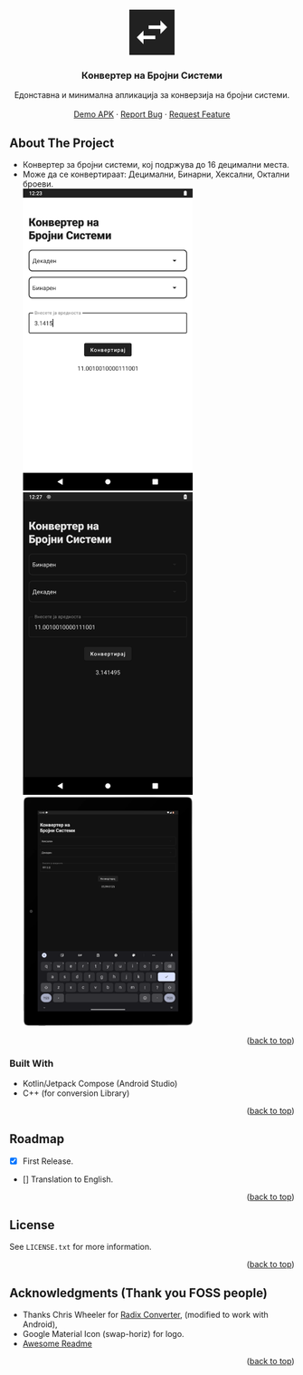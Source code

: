 <a name="#readme-top"></a>

<!-- PROJECT LOGO -->
<br />
<div align="center">
  <a href=https://raw.githubusercontent.com/stefan-najdovski/Konverter-Na-Brojni-Sistemi">
    <img src="https://raw.githubusercontent.com/stefan-najdovski/Konverter-Na-Brojni-Sistemi/main/app/src/main/ic_launcher-playstore.png" alt="Logo" width="80" height="80">
  </a>

  <h3 align="center">Конвертер на Бројни Системи</h3>

  <p align="center">
   Едонставна и минимална апликација за конверзија на бројни системи.
    <br />
    <br />
    <a href="https://github.com/stefan-najdovski/Konverter-Na-Brojni-Sistemi/releases/download/RC-Stable/app-release.apk">Demo APK</a>
    ·
    <a href="https://github.com/stefan-najdovski/Konverter-Na-Brojni-Sistemi/issues">Report Bug</a>
    ·
    <a href="https://github.com/stefan-najdovski/Konverter-Na-Brojni-Sistemi/issues">Request Feature</a>
  </p>
</div>




<!-- ABOUT THE PROJECT -->
## About The Project
* Конвертер за бројни системи, кој подржува до 16 децимални места.
* Може да се конвертираат: Децимални, Бинарни, Хексални, Октални броеви.                                                                                   
   <img src="https://raw.githubusercontent.com/stefan-najdovski/Konverter-Na-Brojni-Sistemi/main/Screeenshots/phone1.png" alt="screenshot1" width="300">
  <img src="https://raw.githubusercontent.com/stefan-najdovski/Konverter-Na-Brojni-Sistemi/main/Screeenshots/phone2.png" alt="screenshot2" width="300">
  <img src="https://raw.githubusercontent.com/stefan-najdovski/Konverter-Na-Brojni-Sistemi/main/Screeenshots/tablet.png" alt="screenshot3" width="300">
<p align="right">(<a href="#readme-top">back to top</a>)</p>



### Built With

* Kotlin/Jetpack Compose (Android Studio)
* C++ (for conversion Library)


<p align="right">(<a href="#readme-top">back to top</a>)</p>




<!-- ROADMAP -->
## Roadmap

- [x] First Release.
- [] Translation to English.



<p align="right">(<a href="#readme-top">back to top</a>)</p>



<!-- LICENSE -->
## License

See `LICENSE.txt` for more information.

<p align="right">(<a href="#readme-top">back to top</a>)</p>



<!-- ACKNOWLEDGMENTS -->
## Acknowledgments (Thank you FOSS people)

* Thanks Chris Wheeler for [Radix Converter](https://github.com/wheelercj/Radix-Converter), (modified to work with Android),
* Google Material Icon (swap-horiz) for logo.
* [Awesome Readme](https://github.com/othneildrew/Best-README-Template)
<p align="right">(<a href="#readme-top">back to top</a>)</p>



